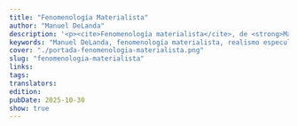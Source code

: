 ```yaml
---
title: "Fenomenología Materialista"
author: "Manuel DeLanda"
description: '<p><cite>Fenomenología materialista</cite>, de <strong>Manuel DeLanda</strong>, es una obra fundamental de la <strong>filosofía contemporánea</strong> que busca integrar la <strong>fenomenología</strong> y el <strong>materialismo</strong> en un marco riguroso y científicamente informado. DeLanda, uno de los pensadores más influyentes del <strong>realismo especulativo</strong> y heredero del pensamiento de <strong>Gilles Deleuze</strong>, sostiene que la <strong>experiencia perceptiva</strong> puede comprenderse sin recurrir a ontologías idealistas ni a marcos lingüísticos previos.</p><p>Basado en aportes recientes de la <strong>neurociencia</strong> y la <strong>filosofía de la mente</strong>, el autor defiende un <strong>realismo materialista</strong> donde los procesos neuronales inconscientes, organizados en capas, articulan la relación entre <strong>materia, cuerpo y mente</strong> como un continuo evolutivo. Esta visión desafía tanto el empirismo clásico como el conceptualismo, proponiendo una <strong>ontología no representacional</strong> centrada en los procesos físicos y cognitivos que configuran la percepción.</p><p>El libro invita a repensar la <strong>percepción y la conciencia</strong> desde una perspectiva que combina <strong>filosofía, ciencia cognitiva y pensamiento posthumanista</strong>. Con un estilo claro y sistemático, DeLanda ofrece una <strong>síntesis original</strong> que renueva el debate sobre el materialismo en el siglo XXI y redefine el vínculo entre lo real y lo mental. <cite>Fenomenología materialista</cite> se consolida así como una referencia ineludible para quienes buscan comprender la evolución del <strong>pensamiento filosófico contemporáneo</strong> en diálogo con las ciencias del cerebro.</p> Coeditado junto a <a href="https://tintalimon.com.ar/">Tinta Limón</a>'
keywords: "Manuel DeLanda, fenomenología materialista, realismo especulativo, filosofía contemporánea, neurociencia, filosofía de la mente, Deleuze, materialismo, ontología no representacional, pensamiento posthumanista, percepción y conciencia"
cover: "./portada-fenomenologia-materialista.png"
slug: "fenomenologia-materialista"
links:
tags:
translators:
edition:
pubDate: 2025-10-30
show: true
---
```

